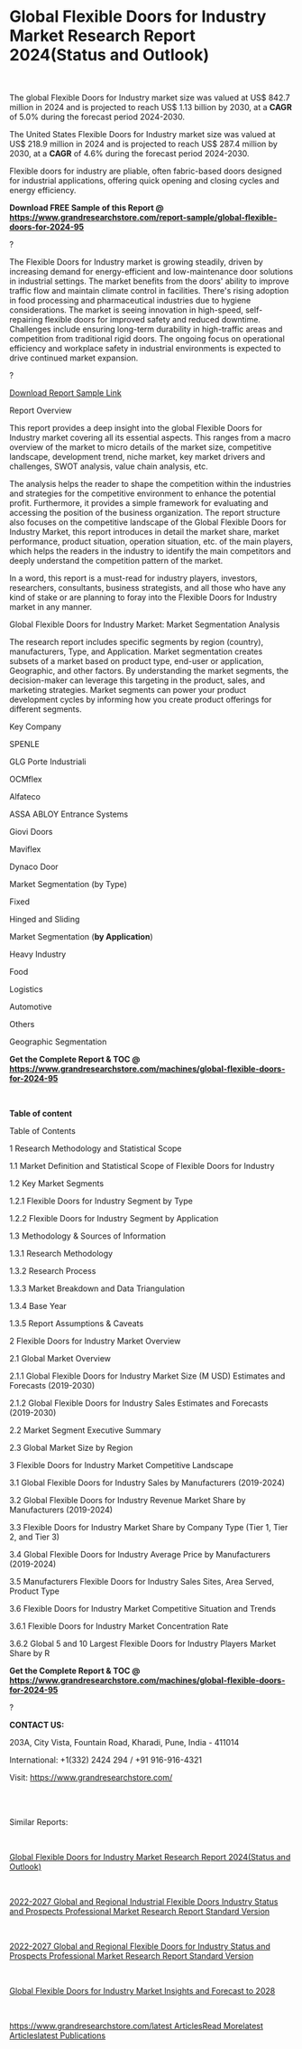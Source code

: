 <h1>Global Flexible Doors for Industry Market Research Report 2024(Status and Outlook)</h1><br/><p>The global Flexible Doors for Industry market size was valued at US$ 842.7 million in 2024 and is projected to reach US$ 1.13 billion by 2030, at a <strong>CAGR</strong> of 5.0% during the forecast period 2024-2030.</p>
 
 
 
 <p>The United States Flexible Doors for Industry market size was valued at US$ 218.9 million in 2024 and is projected to reach US$ 287.4 million by 2030, at a <strong>CAGR</strong> of 4.6% during the forecast period 2024-2030.</p>
 
 
 
 <p>Flexible doors for industry are pliable, often fabric-based doors designed for industrial applications, offering quick opening and closing cycles and energy efficiency.</p>
 
 
 
 <div><b>Download FREE Sample of this Report @ <a href="https://www.grandresearchstore.com/report-sample/global-flexible-doors-for-2024-95">https://www.grandresearchstore.com/report-sample/global-flexible-doors-for-2024-95</a></b></div>
 
 
 
 <p>? </p>
 
 
 
 <p>The Flexible Doors for Industry market is growing steadily, driven by increasing demand for energy-efficient and low-maintenance door solutions in industrial settings. The market benefits from the doors&#39; ability to improve traffic flow and maintain climate control in facilities. There&#39;s rising adoption in food processing and pharmaceutical industries due to hygiene considerations. The market is seeing innovation in high-speed, self-repairing flexible doors for improved safety and reduced downtime. Challenges include ensuring long-term durability in high-traffic areas and competition from traditional rigid doors. The ongoing focus on operational efficiency and workplace safety in industrial environments is expected to drive continued market expansion.</p>
 
 
 
 <p>? </p>
 
 
 
 <p><a href="https://www.grandresearchstore.com/mr-admin/report-sample/global-flexible-doors-for-2024-95">Download Report Sample Link</a></p>
 
 
 
 <p>Report Overview</p>
 
 
 
 <p>This report provides a deep insight into the global Flexible Doors for Industry market covering all its essential aspects. This ranges from a macro overview of the market to micro details of the market size, competitive landscape, development trend, niche market, key market drivers and challenges, SWOT analysis, value chain analysis, etc.</p>
 
 
 
 <p>The analysis helps the reader to shape the competition within the industries and strategies for the competitive environment to enhance the potential profit. Furthermore, it provides a simple framework for evaluating and accessing the position of the business organization. The report structure also focuses on the competitive landscape of the Global Flexible Doors for Industry Market, this report introduces in detail the market share, market performance, product situation, operation situation, etc. of the main players, which helps the readers in the industry to identify the main competitors and deeply understand the competition pattern of the market.</p>
 
 
 
 <p>In a word, this report is a must-read for industry players, investors, researchers, consultants, business strategists, and all those who have any kind of stake or are planning to foray into the Flexible Doors for Industry market in any manner.</p>
 
 
 
 <p>Global Flexible Doors for Industry Market: Market Segmentation Analysis</p>
 
 
 
 <p>The research report includes specific segments by region (country), manufacturers, Type, and Application. Market segmentation creates subsets of a market based on product type, end-user or application, Geographic, and other factors. By understanding the market segments, the decision-maker can leverage this targeting in the product, sales, and marketing strategies. Market segments can power your product development cycles by informing how you create product offerings for different segments.</p>
 
 
 
 <p>Key Company</p>
 
 
 
 <p>SPENLE</p>
 
 
 
 <p>GLG Porte Industriali</p>
 
 
 
 <p>OCMflex</p>
 
 
 
 <p>Alfateco</p>
 
 
 
 <p>ASSA ABLOY Entrance Systems</p>
 
 
 
 <p>Giovi Doors</p>
 
 
 
 <p>Maviflex</p>
 
 
 
 <p>Dynaco Door</p>
 
 
 
 <p>Market Segmentation (by Type)</p>
 
 
 
 <p>Fixed</p>
 
 
 
 <p>Hinged and Sliding</p>
 
 
 
 <p>Market Segmentation (<strong>by Application</strong>)</p>
 
 
 
 <p>Heavy Industry</p>
 
 
 
 <p>Food</p>
 
 
 
 <p>Logistics</p>
 
 
 
 <p>Automotive</p>
 
 
 
 <p>Others</p>
 
 
 
 <p>Geographic Segmentation</p>
 
 
 
 <div><b>Get the Complete Report & TOC @ <a href="https://www.grandresearchstore.com/machines/global-flexible-doors-for-2024-95">https://www.grandresearchstore.com/machines/global-flexible-doors-for-2024-95</a></b></div>
 
 
 
 <p><br />
 
 <b>Table of content</b></p>
 
 
 
 <p>Table of Contents<br />
 
 1 Research Methodology and Statistical Scope<br />
 
 1.1 Market Definition and Statistical Scope of Flexible Doors for Industry<br />
 
 1.2 Key Market Segments<br />
 
 1.2.1 Flexible Doors for Industry Segment by Type<br />
 
 1.2.2 Flexible Doors for Industry Segment by Application<br />
 
 1.3 Methodology & Sources of Information<br />
 
 1.3.1 Research Methodology<br />
 
 1.3.2 Research Process<br />
 
 1.3.3 Market Breakdown and Data Triangulation<br />
 
 1.3.4 Base Year<br />
 
 1.3.5 Report Assumptions & Caveats<br />
 
 2 Flexible Doors for Industry Market Overview<br />
 
 2.1 Global Market Overview<br />
 
 2.1.1 Global Flexible Doors for Industry Market Size (M USD) Estimates and Forecasts (2019-2030)<br />
 
 2.1.2 Global Flexible Doors for Industry Sales Estimates and Forecasts (2019-2030)<br />
 
 2.2 Market Segment Executive Summary<br />
 
 2.3 Global Market Size by Region<br />
 
 3 Flexible Doors for Industry Market Competitive Landscape<br />
 
 3.1 Global Flexible Doors for Industry Sales by Manufacturers (2019-2024)<br />
 
 3.2 Global Flexible Doors for Industry Revenue Market Share by Manufacturers (2019-2024)<br />
 
 3.3 Flexible Doors for Industry Market Share by Company Type (Tier 1, Tier 2, and Tier 3)<br />
 
 3.4 Global Flexible Doors for Industry Average Price by Manufacturers (2019-2024)<br />
 
 3.5 Manufacturers Flexible Doors for Industry Sales Sites, Area Served, Product Type<br />
 
 3.6 Flexible Doors for Industry Market Competitive Situation and Trends<br />
 
 3.6.1 Flexible Doors for Industry Market Concentration Rate<br />
 
 3.6.2 Global 5 and 10 Largest Flexible Doors for Industry Players Market Share by R</p>
 
 
 
 <div><b>Get the Complete Report & TOC @ <a href="https://www.grandresearchstore.com/machines/global-flexible-doors-for-2024-95">https://www.grandresearchstore.com/machines/global-flexible-doors-for-2024-95</a></b></div>
 
 
 
 <p>? </p>
 
 
 
 <p><b>CONTACT US:</b><br />
 
 203A, City Vista, Fountain Road, Kharadi, Pune, India - 411014<br />
 
 International: +1(332) 2424 294 / +91 916-916-4321<br />
 
 Visit: <a href="https://www.grandresearchstore.com/">https://www.grandresearchstore.com/</a><br />
 
 <br />
 
 <br />
 
 Similar Reports:<br />
 
 <br />
 
 <a href="https://www.grandresearchstore.com/machines/global-flexible-doors-for-2024-378">Global Flexible Doors for Industry Market Research Report 2024(Status and Outlook)</a><br />
 
 <br />
 
 <a href="https://www.grandresearchstore.com/machines/global-regional-industrial-flexible-doors-2022-2027-169">2022-2027 Global and Regional Industrial Flexible Doors Industry Status and Prospects Professional Market Research Report Standard Version</a><br />
 
 <br />
 
 <a href="https://www.grandresearchstore.com/machines/global-regional-flexible-doors-for-2022-2027-868">2022-2027 Global and Regional Flexible Doors for Industry Status and Prospects Professional Market Research Report Standard Version</a><br />
 
 <br />
 
 <a href="https://www.grandresearchstore.com/machines/global-flexible-doors-for-2028-520">Global Flexible Doors for Industry Market Insights and Forecast to 2028</a><br />
 
 <br />
 
 <a href="https://gyeongbokgung.com">https://www.grandresearchstore.com/</a><a href="https://hallyeomaritime.com">latest Articles</a><a href="https://jingwansa.com">Read More</a><a href="https://nguoiviet.jp/">latest Articles</a><a href="https://www.intelmarketresearch.com/">latest Publications</a></p>